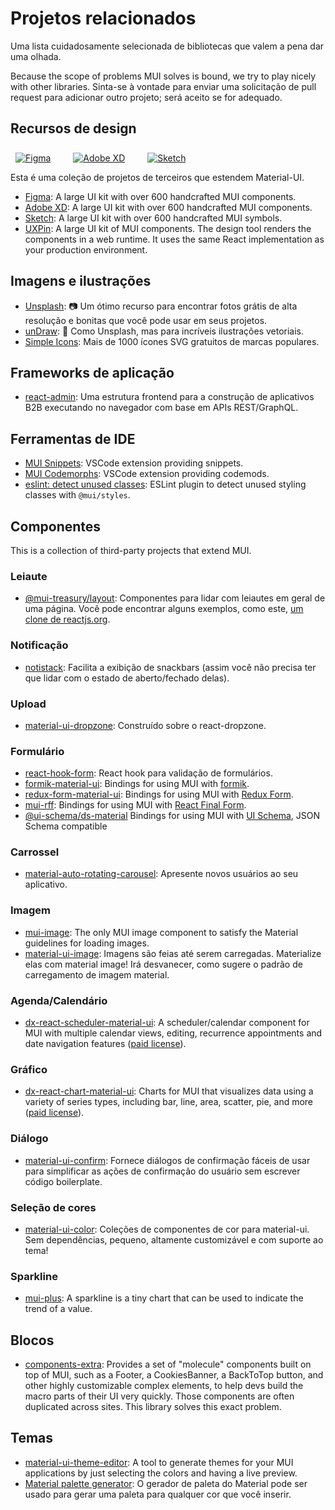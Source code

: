 # Projetos relacionados

<p class="description">Uma lista cuidadosamente selecionada de bibliotecas que valem a pena dar uma olhada.</p>

Because the scope of problems MUI solves is bound, we try to play nicely with other libraries. Sinta-se à vontade para enviar uma solicitação de pull request para adicionar outro projeto; será aceito se for adequado.

## Recursos de design

<a href="https://material-ui.com/store/items/figma-react/?utm_source=docs&utm_medium=referral&utm_campaign=installation-figma" style="margin-left: 8px; margin-top: 8px; display: inline-block;"><img src="/static/images/download-figma.svg" alt="Figma" /></a>
<a href="https://material-ui.com/store/items/adobe-xd-react/?utm_source=docs&utm_medium=referral&utm_campaign=installation-adobe-xd" style="margin-left: 32px; margin-top: 8px; display: inline-block;"><img src="/static/images/download-adobe-xd.svg" alt="Adobe XD" /></a>
<a href="https://material-ui.com/store/items/sketch-react/?utm_source=docs&utm_medium=referral&utm_campaign=installation-sketch" style="margin-left: 32px; margin-top: 8px; display: inline-block;"><img src="/static/images/download-sketch.svg" alt="Sketch" /></a>

Esta é uma coleção de projetos de terceiros que estendem Material-UI.

- [Figma](https://material-ui.com/store/items/figma-react/?utm_source=docs&utm_medium=referral&utm_campaign=related-projects-figma): A large UI kit with over 600 handcrafted MUI components.
- [Adobe XD](https://material-ui.com/store/items/adobe-xd-react/?utm_source=docs&utm_medium=referral&utm_campaign=related-projects-adobe-xd): A large UI kit with over 600 handcrafted MUI components.
- [Sketch](https://material-ui.com/store/items/sketch-react/?utm_source=docs&utm_medium=referral&utm_campaign=related-projects-sketch): A large UI kit with over 600 handcrafted MUI symbols.
- [UXPin](https://github.com/uxpin-merge/material-ui-5-merge): A large UI kit of MUI components. The design tool renders the components in a web runtime. It uses the same React implementation as your production environment.

## Imagens e ilustrações

- [Unsplash](https://unsplash.com): 📷 Um ótimo recurso para encontrar fotos grátis de alta resolução e bonitas que você pode usar em seus projetos.
- [unDraw](https://undraw.co/): 📐 Como Unsplash, mas para incríveis ilustrações vetoriais.
- [Simple Icons](https://simpleicons.org/): Mais de 1000 ícones SVG gratuitos de marcas populares.

## Frameworks de aplicação

- [react-admin](https://github.com/marmelab/react-admin): Uma estrutura frontend para a construção de aplicativos B2B executando no navegador com base em APIs REST/GraphQL.

## Ferramentas de IDE

- [MUI Snippets](https://marketplace.visualstudio.com/items?itemName=vscodeshift.material-ui-snippets): VSCode extension providing snippets.
- [MUI Codemorphs](https://marketplace.visualstudio.com/items?itemName=vscodeshift.material-ui-codemorphs): VSCode extension providing codemods.
- [eslint: detect unused classes](https://github.com/jens-ox/eslint-plugin-material-ui-unused-classes): ESLint plugin to detect unused styling classes with `@mui/styles`.

## Componentes

This is a collection of third-party projects that extend MUI.

### Leiaute

- [@mui-treasury/layout](https://mui-treasury.com/layout): Componentes para lidar com leiautes em geral de uma página. Você pode encontrar alguns exemplos, como este, [um clone de reactjs.org](https://mui-treasury.com/layout/clones/reactjs).

### Notificação

- [notistack](https://github.com/iamhosseindhv/notistack): Facilita a exibição de snackbars (assim você não precisa ter que lidar com o estado de aberto/fechado delas).

### Upload

- [material-ui-dropzone](https://github.com/Yuvaleros/material-ui-dropzone): Construído sobre o react-dropzone.

### Formulário

- [react-hook-form](https://react-hook-form.com/): React hook para validação de formulários.
- [formik-material-ui](https://github.com/stackworx/formik-material-ui): Bindings for using MUI with [formik](https://jaredpalmer.com/formik).
- [redux-form-material-ui](https://github.com/erikras/redux-form-material-ui): Bindings for using MUI with [Redux Form](https://redux-form.com/).
- [mui-rff](https://github.com/lookfirst/mui-rff): Bindings for using MUI with [React Final Form](https://final-form.org/react).
- [@ui-schema/ds-material](https://www.npmjs.com/package/@ui-schema/ds-material) Bindings for using MUI with [UI Schema](https://github.com/ui-schema/ui-schema), JSON Schema compatible

### Carrossel

- [material-auto-rotating-carousel](https://mui.wertarbyte.com/#material-auto-rotating-carousel): Apresente novos usuários ao seu aplicativo.

### Imagem

- [mui-image](https://mui-image.surge.sh): The only MUI image component to satisfy the Material guidelines for loading images.
- [material-ui-image](https://mui.wertarbyte.com/#material-ui-image): Imagens são feias até serem carregadas. Materialize elas com material image! Irá desvanecer, como sugere o padrão de carregamento de imagem material.

### Agenda/Calendário

- [dx-react-scheduler-material-ui](https://devexpress.github.io/devextreme-reactive/react/scheduler/): A scheduler/calendar component for MUI with multiple calendar views, editing, recurrence appointments and date navigation features ([paid license](https://js.devexpress.com/licensing/)).

### Gráfico

- [dx-react-chart-material-ui](https://devexpress.github.io/devextreme-reactive/react/chart/): Charts for MUI that visualizes data using a variety of series types, including bar, line, area, scatter, pie, and more ([paid license](https://js.devexpress.com/licensing/)).

### Diálogo

- [material-ui-confirm](https://github.com/jonatanklosko/material-ui-confirm): Fornece diálogos de confirmação fáceis de usar para simplificar as ações de confirmação do usuário sem escrever código boilerplate.

### Seleção de cores

- [material-ui-color](https://github.com/mikbry/material-ui-color): Coleções de componentes de cor para material-ui. Sem dependências, pequeno, altamente customizável e com suporte ao tema!

### Sparkline

- [mui-plus](https://mui-plus.vercel.app/components/Sparkline): A sparkline is a tiny chart that can be used to indicate the trend of a value.

## Blocos

- [components-extra](https://github.com/alexandre-lelain/components-extra): Provides a set of "molecule" components built on top of MUI, such as a Footer, a CookiesBanner, a BackToTop button, and other highly customizable complex elements, to help devs build the macro parts of their UI very quickly. Those components are often duplicated across sites. This library solves this exact problem.

## Temas

- [material-ui-theme-editor](https://in-your-saas.github.io/material-ui-theme-editor/): A tool to generate themes for your MUI applications by just selecting the colors and having a live preview.
- [Material palette generator](https://material.io/inline-tools/color/): O gerador de paleta do Material pode ser usado para gerar uma paleta para qualquer cor que você inserir.
